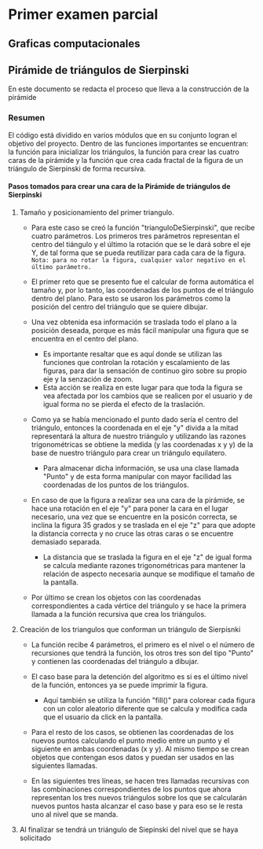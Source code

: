 # Primer examen parcial
## Graficas computacionales
## Pirámide de triángulos de Sierpinski
En este documento se redacta el proceso que lleva a la construcción de la pirámide

### Resumen
El código está dividido en varios módulos que en su conjunto logran el objetivo del proyecto. Dentro de las funciones importantes se encuentran: la función para inicializar los triángulos, la función para crear las cuatro caras de la pirámide y la función que crea cada fractal de la figura de un triángulo de Sierpinski de forma recursiva.

#### Pasos tomados para crear una cara de la Pirámide de triángulos de Sierpinski
1. Tamaño y posicionamiento del primer triangulo.
    - Para este caso se creó la función "trianguloDeSierpinski", que recibe cuatro parámetros. Los primeros tres parámetros representan el centro del tiángulo y el último la rotación que se le dará sobre el eje Y, de tal forma que se pueda reutilizar para cada cara de la figura. 
    `Nota: para no rotar la figura, cualquier valor negativo en el último parámetro.` 

    - El primer reto que se presento fue el calcular de forma automática el tamaño y, por lo tanto, las coordenadas de los puntos de el triángulo dentro del plano. Para esto se usaron los parámetros como la posición del centro del triángulo que se quiere dibujar.
    
    - Una vez obtenida esa información se traslada todo el plano a la posición deseada, porque es más fácil manipular una figura que se encuentra en el centro del plano.
        - Es importante resaltar que es aquí donde se utilizan las funciones que controlan la rotación y escalamiento de las figuras, para dar la sensación de continuo giro sobre su propio eje y la senzación de zoom.
        - Esta acción se realiza en este lugar para que toda la figura se vea afectada por los cambios que se realicen por el usuario y de igual forma no se pierda el efecto de la traslación.

    - Como ya se había mencionado el punto dado sería el centro del triángulo, entonces la coordenada en el eje "y" divida a la mitad representará la altura de nuestro triángulo y utilizando las razones trigonométricas se obtiene la medida (y las coordenadas x y y) de la base de nuestro triángulo para crear un triángulo equilatero.
        - Para almacenar dicha información, se usa una clase llamada "Punto" y de esta forma manipular con mayor facilidad las coordenadas de los puntos de los triángulos.
    
    - En caso de que la figura a realizar sea una cara de la pirámide, se hace una rotación en el eje "y" para poner la cara en el lugar necesario, una vez que se encuentre en la posicón correcta, se inclina la figura 35 grados y se traslada en el eje "z" para que adopte la distancia correcta y no cruce las otras caras o se encuentre demasiado separada.
        - La distancia que se traslada la figura en el eje "z" de igual forma se calcula mediante razones trigonométricas para mantener la relación de aspecto necesaria aunque se modifique el tamaño de la pantalla.
    
    - Por último se crean los objetos con las coordenadas correspondientes a cada vértice del triángulo y se hace la primera llamada a la función recursiva que crea los triángulos.

2. Creación de los triangulos que conforman un triángulo de Sierpisnki
    - La función recibe 4 parámetros, el primero es el nivel o el número de recursiones que tendrá la función, los otros tres son del tipo "Punto" y contienen las coordenadas del triángulo a dibujar.

    - El caso base para la detención del algoritmo es si es el último nivel de la función, entonces ya se puede imprimir la figura.
        - Aquí también se utiliza la función "fill()" para colorear cada figura con un color aleatorio diferente que se calcula y modifica cada que el usuario da click en la pantalla.

    - Para el resto de los casos, se obtienen las coordenadas de los nuevos puntos calculando el punto medio entre un punto y el siguiente en ambas coordenadas (x y y). Al mismo tiempo se crean objetos que contengan esos datos y puedan ser usados en las siguientes llamadas.

    - En las siguientes tres líneas, se hacen tres llamadas recursivas con las combinaciones correspondientes de los puntos que ahora representan los tres nuevos triángulos sobre los que se calcularán nuevos puntos hasta alcanzar el caso base y para eso se le resta uno al nivel que se manda.

3. Al finalizar se tendrá un triángulo de Siepinski del nivel que se haya solicitado